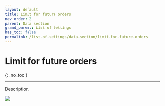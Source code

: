 ```yaml
---
layout: default
title: Limit for future orders
nav_order: 2
parent: Data section
grand_parent: List of Settings
has_toc: false
permalink: /list-of-settings/data-section/limit-for-future-orders
---
```


# Limit for future orders
{: .no_toc }

---

Description.

![](/orderlord-help-kds/assets/images/kds/section_kitchen_history_1.png)